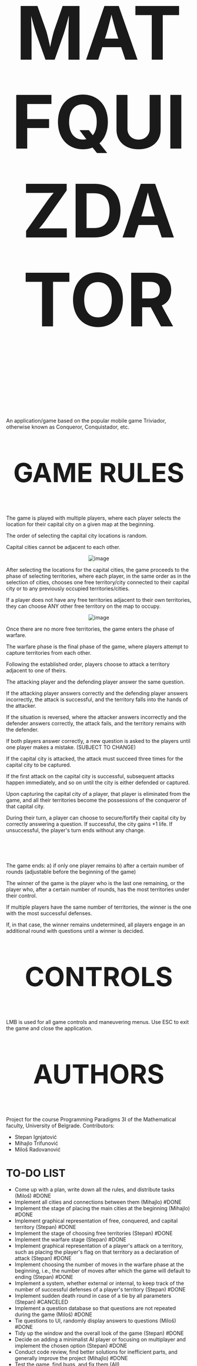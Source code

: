 # <p align="center" style="font-size:200px;">MATFQUIZDATOR</p>

An application/game based on the popular mobile game Triviador, otherwise known as Conqueror, Conquistador, etc.

# <p align="center" style="font-size:72px;">GAME RULES</p>

The game is played with multiple players, where each player selects the location for their capital city on a given map at the beginning.

The order of selecting the capital city locations is random.

Capital cities cannot be adjacent to each other.

<p align="center">
  <img src="https://github.com/pasta777/matfquiztador/assets/146671691/18c44e78-f0d3-4095-aa3e-77c322c0ca53" alt="image">
</p>

After selecting the locations for the capital cities, the game proceeds to the phase of selecting territories, where each player, in the same order as in the selection of cities, chooses one free territory/city connected to their capital city or to any previously occupied territories/cities.

If a player does not have any free territories adjacent to their own territories, they can choose ANY other free territory on the map to occupy.

<p align="center">
  <img src="https://github.com/pasta777/matfquiztador/assets/146671691/00e895d0-159d-4ea5-b408-455667efcb34" alt="image">
</p>

Once there are no more free territories, the game enters the phase of warfare.

The warfare phase is the final phase of the game, where players attempt to capture territories from each other.

Following the established order, players choose to attack a territory adjacent to one of theirs.

The attacking player and the defending player answer the same question.

If the attacking player answers correctly and the defending player answers incorrectly, the attack is successful, and the territory falls into the hands of the attacker.

If the situation is reversed, where the attacker answers incorrectly and the defender answers correctly, the attack fails, and the territory remains with the defender.

If both players answer correctly, a new question is asked to the players until one player makes a mistake. (SUBJECT TO CHANGE)

If the capital city is attacked, the attack must succeed three times for the capital city to be captured.

If the first attack on the capital city is successful, subsequent attacks happen immediately, and so on until the city is either defended or captured.

Upon capturing the capital city of a player, that player is eliminated from the game, and all their territories become the possessions of the conqueror of that capital city.

During their turn, a player can choose to secure/fortify their capital city by correctly answering a question. If successful, the city gains +1 life. If unsuccessful, the player's turn ends without any change.

<br>
<br>
<br>

The game ends:
a) if only one player remains
b) after a certain number of rounds (adjustable before the beginning of the game)

The winner of the game is the player who is the last one remaining, or the player who, after a certain number of rounds, has the most territories under their control.

If multiple players have the same number of territories, the winner is the one with the most successful defenses.

If, in that case, the winner remains undetermined, all players engage in an additional round with questions until a winner is decided.


# <p align="center" style="font-size:72px;">CONTROLS</p>

  LMB is used for all game controls and maneuvering menus. Use ESC to exit the game and close the application.


# <p align="center" style="font-size:72px;">AUTHORS</p>

Project for the course Programming Paradigms 3I of the Mathematical faculty, University of Belgrade.
Contributors:
* Stepan Ignjatović
* Mihajlo Trifunović
* Miloš Radovanović

# TO-DO LIST

* Come up with a plan, write down all the rules, and distribute tasks (Miloš) #DONE
* Implement all cities and connections between them (Mihajlo) #DONE
* Implement the stage of placing the main cities at the beginning (Mihajlo) #DONE
* Implement graphical representation of free, conquered, and capital territory (Stepan) #DONE
* Implement the stage of choosing free territories (Stepan) #DONE
* Implement the warfare stage (Stepan) #DONE
* Implement graphical representation of a player's attack on a territory, such as placing the player's flag on that territory as a declaration of attack (Stepan) #DONE
* Implement choosing the number of moves in the warfare phase at the beginning, i.e., the number of moves after which the game will default to ending (Stepan) #DONE
* Implement a system, whether external or internal, to keep track of the number of successful defenses of a player's territory (Stepan) #DONE
* Implement sudden death round in case of a tie by all parameters (Stepan) #CANCELED
* Implement a question database so that questions are not repeated during the game (Miloš) #DONE
* Tie questions to UI, randomly display answers to questions (Miloš) #DONE
* Tidy up the window and the overall look of the game (Stepan) #DONE
* Decide on adding a minimalist AI player or focusing on multiplayer and implement the chosen option (Stepan) #DONE
* Conduct code review, find better solutions for inefficient parts, and generally improve the project (Mihajlo) #DONE
* Test the game, find bugs, and fix them (All)

If you want to take on something from this list, write your name next to the item you want to work on. After completing that task, put #DONE next to it if you're satisfied with the processing.
